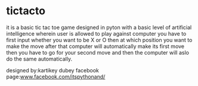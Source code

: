 # tictacto
it is a basic tic tac toe game designed in pyton with a basic level of artificial intelligence
wherein user is allowed to play against computer
you have to first input whether you want to be X or O
then at which position you want to make the move
after that computer will automatically make its first move
then you have to go for your second move and then the
computer will aslo do the same automatically.

designed by:kartikey dubey
facebook page:www.facebook.com/itspythonand/
